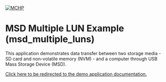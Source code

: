 

[![MCHP](https://www.microchip.com/ResourcePackages/Microchip/assets/dist/images/logo.png)](https://www.microchip.com)

# MSD Multiple LUN Example (msd_multiple_luns)
This application demonstrates data transfer between two storage media - SD card and non-volatile memory (NVM) - and a computer through USB Mass Storage Device (MSD). 

[Click here to be redirected to the demo application documentation.](../../docs/docs_md/GUID-B8581287-A5A0-4F34-961D-90F23C99E3FF.md)


